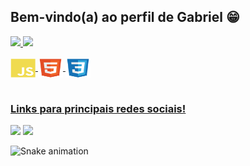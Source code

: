 ## Bem-vindo(a) ao perfil de Gabriel 😁

 <div>
  <a href="https://github.com/3gm3">
  <img height="180em" src="https://github-readme-stats.vercel.app/api?username=3gm3&show_icons=true&theme=tokyonight&include_all_commits=true&count_private=true"/>
  <img height="180em" src="https://github-readme-stats.vercel.app/api/top-langs/?username=3gm3&layout=compact&langs_count=6&theme=tokyonight"/>
</div>
<div style="display: inline_block"><br>
  <img align="center" alt="Js" height="30" width="40" src="https://raw.githubusercontent.com/devicons/devicon/master/icons/javascript/javascript-plain.svg">
  <img align="center" alt="HTML" height="30" width="40" src="https://raw.githubusercontent.com/devicons/devicon/master/icons/html5/html5-original.svg">
  <img align="center" alt="CSS" height="30" width="40" src="https://raw.githubusercontent.com/devicons/devicon/master/icons/css3/css3-original.svg">
</div>
 
 <br>
 
  ### Links para principais redes sociais!
 
<div>
 
  <a href = "mailto:gabrielsilvamoraess@outlook.com"><img src="https://img.shields.io/badge/-Outlook-%23333?style=for-the-badge&logo=Outlook&logoColor=white" target="_blank"></a>
  <a href="https://www.linkedin.com/in/gabriel-moraes-083a70223" target="_blank"><img src="https://img.shields.io/badge/-LinkedIn-%230077B5?style=for-the-badge&logo=linkedin&logoColor=white" target="_blank"></a> 
 
  ![Snake animation](https://github.com/3gm3/3gm3/blob/output/github-contribution-grid-snake.svg)

</div>

